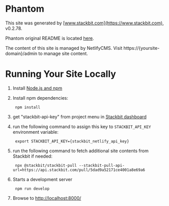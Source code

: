 # Phantom

This site was generated by [www.stackbit.com](https://www.stackbit.com), v0.2.78.

Phantom original README is located [here](./README.theme.md).

The content of this site is managed by NetlifyCMS. Visit https://{yoursite-domain}/admin to manage site content.

# Running Your Site Locally

1. Install [Node.js and npm](https://nodejs.org/en/)

1. Install npm dependencies:

        npm install

1. get "stackbit-api-key" from project menu in [Stackbit dashboard](https://app.stackbit.com/dashboard)

1. run the following command to assign this key to `STACKBIT_API_KEY` environment variable:

        export STACKBIT_API_KEY={stackbit_netlify_api_key}

1. run the following command to fetch additional site contents from Stackbit if needed:

        npx @stackbit/stackbit-pull --stackbit-pull-api-url=https://api.stackbit.com/pull/5dad9a52171ce4001a8e69a6

1. Starts a development server

        npm run develop

1. Browse to [http://localhost:8000/](http://localhost:8000/)
